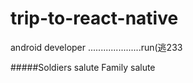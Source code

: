 # trip-to-react-native
 android developer .....................run(逃233

#####Soldiers salute Family salute
